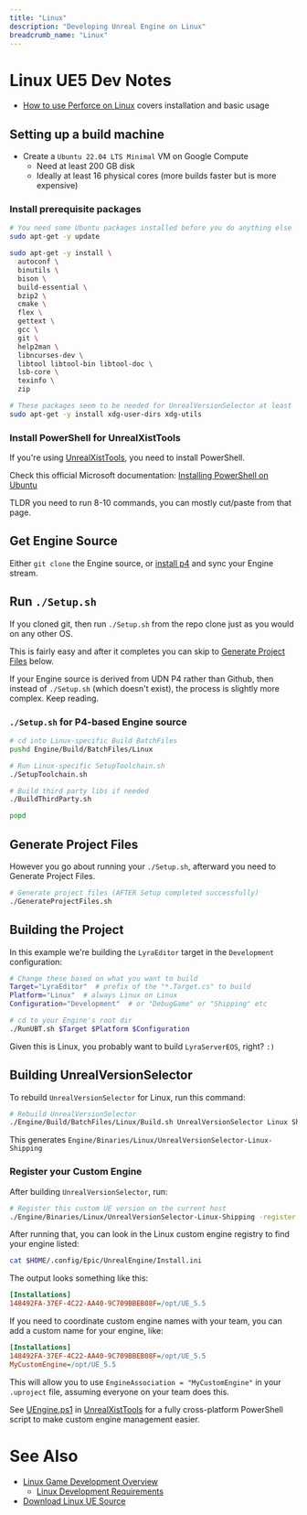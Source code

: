 ```yaml
---
title: "Linux"
description: "Developing Unreal Engine on Linux"
breadcrumb_name: "Linux"
---
```


# Linux UE5 Dev Notes

- [How to use Perforce on Linux](/UE5/Linux/p4) covers installation and basic usage

## Setting up a build machine

- Create a `Ubuntu 22.04 LTS Minimal` VM on Google Compute
  - Need at least 200 GB disk
  - Ideally at least 16 physical cores (more builds faster but is more expensive)

### Install prerequisite packages

```bash
# You need some Ubuntu packages installed before you do anything else
sudo apt-get -y update

sudo apt-get -y install \
  autoconf \
  binutils \
  bison \
  build-essential \
  bzip2 \
  cmake \
  flex \
  gettext \
  gcc \
  git \
  help2man \
  libncurses-dev \
  libtool libtool-bin libtool-doc \
  lsb-core \
  texinfo \
  zip

# These packages seem to be needed for UnrealVersionSelector at least
sudo apt-get -y install xdg-user-dirs xdg-utils
```

### Install PowerShell for UnrealXistTools

If you're using [UnrealXistTools](/UnrealXistTools/), you need to install PowerShell.

Check this official Microsoft documentation:
[Installing PowerShell on Ubuntu](https://learn.microsoft.com/en-us/powershell/scripting/install/install-ubuntu#installation-via-package-repository-the-package-repository)

TLDR you need to run 8-10 commands, you can mostly cut/paste from that page.

## Get Engine Source

Either `git clone` the Engine source, or
[install p4](/UE5/Linux/p4) and sync your Engine stream.

## Run `./Setup.sh`

If you cloned git, then run `./Setup.sh` from the repo clone just as
you would on any other OS.

This is fairly easy and after it completes you can skip to
[Generate Project Files](#GenerateProjectFiles) below.

If your Engine source is derived from UDN P4 rather than Github,
then instead of `./Setup.sh` (which doesn't exist), the process is
slightly more complex.  Keep reading.

### `./Setup.sh` for P4-based Engine source

```bash
# cd into Linux-specific Build BatchFiles
pushd Engine/Build/BatchFiles/Linux

# Run Linux-specific SetupToolchain.sh
./SetupToolchain.sh

# Build third party libs if needed
./BuildThirdParty.sh

popd
```

<a id="GenerateProjectFiles"></a>
## Generate Project Files

However you go about running your `./Setup.sh`, afterward you need to
Generate Project Files.

```bash
# Generate project files (AFTER Setup completed successfully)
./GenerateProjectFiles.sh
```

## Building the Project

In this example we're building the `LyraEditor` target in the `Development` configuration:

```bash
# Change these based on what you want to build
Target="LyraEditor"  # prefix of the "*.Target.cs" to build
Platform="Linux"  # always Linux on Linux
Configuration="Development"  # or "DebugGame" or "Shipping" etc

# cd to your Engine's root dir
./RunUBT.sh $Target $Platform $Configuration
```

Given this is Linux, you probably want to build `LyraServerEOS`, right?  `:)`


## Building UnrealVersionSelector

To rebuild `UnrealVersionSelector` for Linux, run this command:

```bash
# Rebuild UnrealVersionSelector
./Engine/Build/BatchFiles/Linux/Build.sh UnrealVersionSelector Linux Shipping
```

This generates `Engine/Binaries/Linux/UnrealVersionSelector-Linux-Shipping`

### Register your Custom Engine

After building `UnrealVersionSelector`, run:

```bash
# Register this custom UE version on the current host
./Engine/Binaries/Linux/UnrealVersionSelector-Linux-Shipping -register -unattended
```

After running that, you can look in the Linux custom engine registry to find your engine listed:

```bash
cat $HOME/.config/Epic/UnrealEngine/Install.ini
```

The output looks something like this:

```ini
[Installations]
148492FA-37EF-4C22-AA40-9C709BBEB08F=/opt/UE_5.5
```

If you need to coordinate custom engine names with your team, you can add
a custom name for your engine, like:

```ini
[Installations]
148492FA-37EF-4C22-AA40-9C709BBEB08F=/opt/UE_5.5
MyCustomEngine=/opt/UE_5.5
```

This will allow you to use `EngineAssociation = "MyCustomEngine"`
in your `.uproject` file, assuming everyone on your team does this.

See [UEngine.ps1](https://github.com/XistGG/UnrealXistTools?tab=readme-ov-file#uengineps1)
in [UnrealXistTools](https://github.com/XistGG/UnrealXistTools)
for a fully cross-platform PowerShell script to make custom engine management easier.


<a id='see-also'></a>
# See Also

- [Linux Game Development Overview](https://dev.epicgames.com/documentation/en-us/unreal-engine/linux-game-development-in-unreal-engine)
  - [Linux Development Requirements](https://dev.epicgames.com/documentation/en-us/unreal-engine/linux-development-requirements-for-unreal-engine)
- [Download Linux UE Source](https://www.unrealengine.com/en-US/linux)
